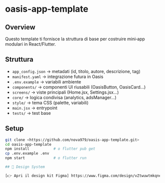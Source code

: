 # oasis-app-template

## Overview
Questo template ti fornisce la struttura di base per costruire mini‑app modulari in React/Flutter.

## Struttura
- `app_config.json` → metadati (id, titolo, autore, descrizione, tag)
- `manifest.yaml` → integrazione futura in Oasis
- `.env.example` → variabili ambiente
- `components/` → componenti UI riusabili (OasisButton, OasisCard…)
- `screens/` → viste principali (Home.jsx, Settings.jsx…)
- `core/` → logica condivisa (analytics, adsManager…)
- `style/` → tema CSS (palette, variabili)
- `main.jsx` → entrypoint
- `tests/` → test base

## Setup
```bash
git clone <https://github.com/nova979/oasis-app-template.git>
cd oasis-app-template
npm install           # o flutter pub get
cp .env.example .env
npm start             # o flutter run

## 🧩 Design System

[👉 Apri il design kit Figma] https://www.figma.com/design/vZtwuwtmkqne4NYtMrRPD2/Neumorphic-ui-kit-V4?node-id=0-1&t=Jo7W9poyRKBPJ2uH-1
